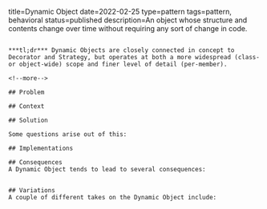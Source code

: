 title=Dynamic Object
date=2022-02-25
type=pattern
tags=pattern, behavioral
status=published
description=An object whose structure and contents change over time without requiring any sort of change in code.
~~~~~~

***tl;dr*** Dynamic Objects are closely connected in concept to Decorator and Strategy, but operates at both a more widespread (class- or object-wide) scope and finer level of detail (per-member).

<!--more-->

## Problem

## Context

## Solution

Some questions arise out of this:

## Implementations

## Consequences
A Dynamic Object tends to lead to several consequences:


## Variations
A couple of different takes on the Dynamic Object include:


